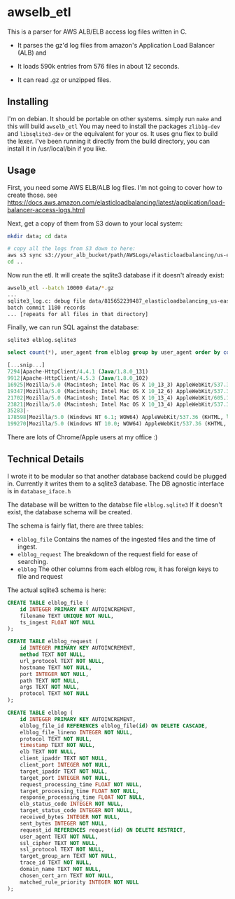 
awselb_etl
=============

This is a parser for AWS ALB/ELB access log files written in C. 

* It parses the gz'd log files from amazon's Application Load Balancer (ALB) and 

* It loads 590k entries from 576 files in about 12 seconds.

* It can read .gz or unzipped files.

Installing
----------

I'm on debian. It should be portable on other systems. simply run `make` and this will build
`awselb_etl` You may need to install the packages `zlib1g-dev` and `libsqlite3-dev` or the
equivalent for your os. It uses gnu flex to build the lexer.
I've been running it directly from the build directory, you can install it in /usr/local/bin if you like.


Usage
-----
First, you need some AWS ELB/ALB log files. I'm not going to cover how to create those. 
see https://docs.aws.amazon.com/elasticloadbalancing/latest/application/load-balancer-access-logs.html

Next, get a copy of them from S3 down to your local system:

```sh
mkdir data; cd data

# copy all the logs from S3 down to here:
aws s3 sync s3://your_alb_bucket/path/AWSLogs/elasticloadbalancing/us-east-1/2018/04/10/ .
cd ..
```

Now run the etl. It will create the sqlite3 database if it doesn't already exist:

```sh
awselb_etl --batch 10000 data/*.gz
...
sqlite3_log.c: debug file data/815652239487_elasticloadbalancing_us-east-1_app.jira-load-balancer-act.bdcec31fd2fb89ec_20180410T1740Z_10.188.240.74_5hccy3f8.log.gz is rowid 426
batch commit 1180 records
... [repeats for all files in that directory]

```


Finally, we can run SQL against the database:

`sqlite3 elblog.sqlite3`
```sql
select count(*), user_agent from elblog group by user_agent order by count(*);
```

```sql
[...snip...]
7294|Apache-HttpClient/4.4.1 (Java/1.8.0_131)
9912|Apache-HttpClient/4.5.3 (Java/1.8.0_102)
16925|Mozilla/5.0 (Macintosh; Intel Mac OS X 10_13_3) AppleWebKit/537.36 (KHTML, like Gecko) Chrome/65.0.3325.181 Safari/537.36
19347|Mozilla/5.0 (Macintosh; Intel Mac OS X 10_12_6) AppleWebKit/537.36 (KHTML, like Gecko) Chrome/65.0.3325.181 Safari/537.36
21702|Mozilla/5.0 (Macintosh; Intel Mac OS X 10_13_4) AppleWebKit/605.1.15 (KHTML, like Gecko) Version/11.1 Safari/605.1.15
23821|Mozilla/5.0 (Macintosh; Intel Mac OS X 10_13_4) AppleWebKit/537.36 (KHTML, like Gecko) Chrome/65.0.3325.181 Safari/537.36
35283|-
178598|Mozilla/5.0 (Windows NT 6.1; WOW64) AppleWebKit/537.36 (KHTML, like Gecko) Chrome/64.0.3282.119 Safari/537.36
199270|Mozilla/5.0 (Windows NT 10.0; WOW64) AppleWebKit/537.36 (KHTML, like Gecko) Chrome/64.0.3282.119 Safari/537.36
```

There are lots of Chrome/Apple users at my office :)




Technical Details
-----------------
I wrote it to be modular so that another database backend could be plugged in.
Currently it writes them to a sqlite3 database. The DB agnostic interface is in `database_iface.h`

The database will be written to the databse file `elblog.sqlite3` If it doesn't exist, the database schema will be created.


The schema is fairly flat, there are three tables:

- `elblog_file` Contains the names of the ingested files and the time of ingest.
- `elblog_request` The breakdown of the request field for ease of searching.
- `elblog` The other columns from each elblog row, it has foreign keys to file and request

The actual sqlite3 schema is here:
```sql
CREATE TABLE elblog_file ( 
    id INTEGER PRIMARY KEY AUTOINCREMENT, 
    filename TEXT UNIQUE NOT NULL,
    ts_ingest FLOAT NOT NULL
);
```

```sql
CREATE TABLE elblog_request ( 
    id INTEGER PRIMARY KEY AUTOINCREMENT, 
    method TEXT NOT NULL, 
    url_protocol TEXT NOT NULL, 
    hostname TEXT NOT NULL, 
    port INTEGER NOT NULL, 
    path TEXT NOT NULL, 
    args TEXT NOT NULL, 
    protocol TEXT NOT NULL
);
```

```sql
CREATE TABLE elblog ( 
    id INTEGER PRIMARY KEY AUTOINCREMENT,
    elblog_file_id REFERENCES elblog_file(id) ON DELETE CASCADE,
    elblog_file_lineno INTEGER NOT NULL,
    protocol TEXT NOT NULL,
    timestamp TEXT NOT NULL,
    elb TEXT NOT NULL,
    client_ipaddr TEXT NOT NULL,
    client_port INTEGER NOT NULL,
    target_ipaddr TEXT NOT NULL,
    target_port INTEGER NOT NULL,
    request_processing_time FLOAT NOT NULL,
    target_processing_time FLOAT NOT NULL,
    response_processing_time FLOAT NOT NULL,
    elb_status_code INTEGER NOT NULL,
    target_status_code INTEGER NOT NULL,
    received_bytes INTEGER NOT NULL,
    sent_bytes INTEGER NOT NULL,
    request_id REFERENCES request(id) ON DELETE RESTRICT,
    user_agent TEXT NOT NULL,
    ssl_cipher TEXT NOT NULL,
    ssl_protocol TEXT NOT NULL,
    target_group_arn TEXT NOT NULL,
    trace_id TEXT NOT NULL,
    domain_name TEXT NOT NULL,
    chosen_cert_arn TEXT NOT NULL,
    matched_rule_priority INTEGER NOT NULL
);
```
